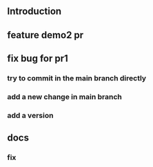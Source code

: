 ## Introduction

## feature demo2 pr

## fix bug for pr1

### try to commit in the main branch directly

### add a new change in main branch

### add a version

## docs 

### fix